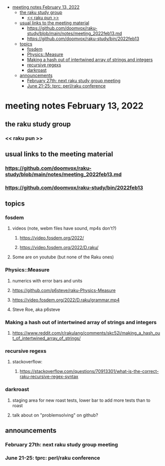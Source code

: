 - [meeting notes February 13, 2022](#org9efcb5d)
  - [the raku study group](#org9c74415)
    - [<< raku pun >>](#org7661b40)
  - [usual links to the meeting material](#orgaf7e20c)
    - [<https://github.com/doomvox/raku-study/blob/main/notes/meeting_2022feb13.md>](#org317c99b)
    - [<https://github.com/doomvox/raku-study/bin/2022feb13>](#org80b76aa)
  - [topics](#org48a6eea)
    - [fosdem](#orgc7a9234)
    - [Physics::Measure](#orgc785d05)
    - [Making a hash out of intertwined array of strings and integers](#org0049968)
    - [recursive regexs](#org826ac95)
    - [darkroast](#orgaac9b9a)
  - [announcements](#org5d0d74b)
    - [February 27th: next raku study group meeting](#orgb4c4461)
    - [June 21-25: tprc: perl/raku conference](#orgc95a51c)


<a id="org9efcb5d"></a>

# meeting notes February 13, 2022


<a id="org9c74415"></a>

## the raku study group


<a id="org7661b40"></a>

### << raku pun >>


<a id="orgaf7e20c"></a>

## usual links to the meeting material


<a id="org317c99b"></a>

### <https://github.com/doomvox/raku-study/blob/main/notes/meeting_2022feb13.md>


<a id="org80b76aa"></a>

### <https://github.com/doomvox/raku-study/bin/2022feb13>


<a id="org48a6eea"></a>

## topics


<a id="orgc7a9234"></a>

### fosdem

1.  videos (note, webm files have sound, mp4s don't?)

    1.  <https://video.fosdem.org/2022/>
    
    2.  <https://video.fosdem.org/2022/D.raku/>

2.  Some are on youtube (but none of the Raku ones)


<a id="orgc785d05"></a>

### Physics::Measure

1.  numerics with error bars and units

2.  <https://github.com/p6steve/raku-Physics-Measure>

3.  <https://video.fosdem.org/2022/D.raku/grammar.mp4>

4.  Steve Roe, aka p6steve


<a id="org0049968"></a>

### Making a hash out of intertwined array of strings and integers

1.  <https://www.reddit.com/r/rakulang/comments/skc52i/making_a_hash_out_of_intertwined_array_of_strings/>


<a id="org826ac95"></a>

### recursive regexs

1.  stackoverflow:

    1.  <https://stackoverflow.com/questions/70913301/what-is-the-correct-raku-recursive-regex-syntax>


<a id="orgaac9b9a"></a>

### darkroast

1.  staging area for new roast tests, lower bar to add more tests than to roast

2.  talk about on "problemsolving" on github?


<a id="org5d0d74b"></a>

## announcements


<a id="orgb4c4461"></a>

### February 27th: next raku study group meeting


<a id="orgc95a51c"></a>

### June 21-25: tprc: perl/raku conference
